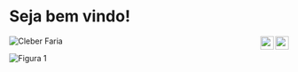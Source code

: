 # Seja bem vindo!
<p align="left"> <img src="https://komarev.com/ghpvc/?username=webfaria" alt="Cleber Faria" />
  <a href="https://www.linkedin.com/in/webfaria/" target="_blank">
    <img align="right" src="https://cdn.icon-icons.com/icons2/1099/PNG/512/1485482199-linkedin_78667.png" width="24px" height="24px">
  </a>
    <a href="https://twitter.com/WebFaria" target="_blank">
    <img align="right" src="https://cdn.icon-icons.com/icons2/535/PNG/512/Twitter-Icon_icon-icons.com_52899.png" width="24px" height="24px">
  </a>
</p>

![Figura 1](https://github-readme-stats.vercel.app/api/top-langs/?username=webfaria&layout=compact&theme=graywhite&title_color=268bd2)
<!--[Figura 2](https://github-readme-stats.vercel.app/api?username=webfaria&count_private=true&show_icons=true&theme=graywhite&icon_color=268bd2&title_color=268bd2)           &nbsp;

<!--
Here are some ideas to get you started:

- 🔭 > ##I’m currently working on ...
- 🌱 I’m currently learning ...
- 👯 I’m looking to collaborate on ...
- 🤔 I’m looking for help with ...
- 💬 Ask me about ...
- 📫 How to reach me: ...
- 😄 Pronouns: ...
- ⚡ Fun fact: ...
-->
